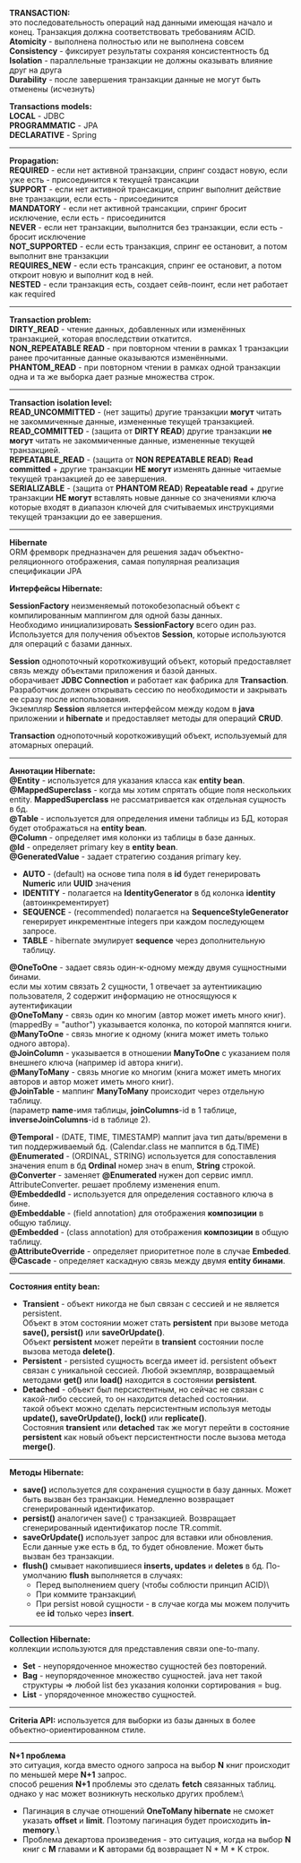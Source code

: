 
**TRANSACTION:**\
это последовательность операций над данными имеющая начало и конец. Транзакция должна соответствовать требованиям ACID.\
**Atomicity** - выполнена полностью или не выполнена совсем\
**Consistency** - фиксирует результаты сохраняя консистентность бд\
**Isolation** - параллельные транзакции не должны оказывать влияние друг на друга\
**Durability** - после завершения транзакции данные не могут быть отменены (исчезнуть)

**Transactions models:**\
**LOCAL** - JDBC\
**PROGRAMMATIC** - JPA\
**DECLARATIVE** - Spring

---

**Propagation:**\
**REQUIRED** - если нет активной транзакции, спринг создаст новую, если уже есть - присоединится к текущей трансакции\
**SUPPORT** - если нет активной трансакции, спринг выполнит действие вне транзакции, если есть - присоединится\
**MANDATORY** - если нет активной трансакции, спринг бросит исключение, если есть - присоединится\
**NEVER** - если нет транзакции, выполнится без транзакции, если есть - бросит исключение\
**NOT_SUPPORTED** - если есть транзакция, спринг ее остановит, а потом выполнит вне транзакции\
**REQUIRES_NEW** - если есть трансакция, спринг ее остановит, а потом откроит новую и выполнит код в ней.\
**NESTED** - если транзакция есть, создает сейв-поинт, если нет работает как required

---

**Transaction problem:**\
**DIRTY_READ** - чтение данных, добавленных или изменённых транзакцией, которая впоследствии откатится.\
**NON_REPEATABLE READ** - при повторном чтении в рамках 1 транзакции ранее прочитанные данные оказываются изменёнными.\
**PHANTOM_READ** - при повторном чтении в рамках одной транзакции одна и та же выборка дает разные множества строк.

---

**Transaction isolation level:**\
**READ_UNCOMMITTED** - (нет защиты) другие транзакции **могут** читать не закоммиченные данные, измененные текущей транзакцией.\
**READ_COMMITTED** - (защита от **DIRTY READ**) другие транзакции **не могут** читать не закоммиченные данные, измененные текущей транзакцией.\
**REPEATABLE_READ** - (защита от **NON REPEATABLE READ**) **Read committed** + другие транзакции **НЕ могут** изменять данные читаемые текущей транзакцией до ее завершения.\
**SERIALIZABLE** - (защита от **PHANTOM READ**) **Repeatable read** + другие транзакции **НЕ могут** вставлять новые данные со значениями ключа которые входят в диапазон ключей для считываемых инструкциями текущей транзакции до ее завершения.

---

**Hibernate**\
ORM фремворк предназначен для решения задач объектно-реляционного отображения, самая популярная реализация спецификации JPA

**Интерфейсы Hibernate:**

**SessionFactory** неизменяемый потокобезопасный объект с компилированным маппингом для одной базы данных.\
Необходимо инициализировать **SessionFactory** всего один раз. Используется для получения объектов **Session**, которые используются для операций с базами данных.

**Session** однопоточный короткоживущий объект, который предоставляет связь между объектами приложения и базой данных.\
оборачивает **JDBC Connection** и работает как фабрика для **Transaction**.\
Разработчик должен открывать сессию по необходимости и закрывать ее сразу после использования.\
Экземпляр **Session** является интерфейсом между кодом в **java** приложении и **hibernate** и предоставляет методы для операций **CRUD**.

**Transaction** однопоточный короткоживущий объект, используемый для атомарных операций.

---

**Аннотации Hibernate:**\
**@Entity** - используется для указания класса как **entity bean**.\
**@MappedSuperclass** - когда мы хотим спрятать общие поля нескольких entity. **MappedSuperclass** не рассматривается как отдельная сущность в бд.\
**@Table** -  используется для определения имени таблицы из БД, которая будет отображаться на **entity bean**.\
**@Column** - определяет имя колонки из таблицы в базе данных.\
**@Id** - определяет primary key в **entity bean**.\
**@GeneratedValue** - задает стратегию создания primary key.
- **AUTO** - (default) на основе типа поля в **id** будет генерировать **Numeric** или **UUID** значения
- **IDENTITY** - полагается на **IdentityGenerator** в бд колонка **identity** (автоинкрементирует)
- **SEQUENCE** - (recommended) полагается на **SequenceStyleGenerator** генерирует инкрементные integers при каждом последующем запросе.
- **TABLE** - hibernate эмулирует **sequence** через дополнительную таблицу.

**@OneToOne** - задает связь один-к-одному между двумя сущностными бинами.\
если мы хотим связать 2 сущности, 1 отвечает за аутентиикацию пользователя, 2 содержит информацию не относящуюся к аутентификации\
**@OneToMany** - связь один ко многим (автор может иметь много книг). (mappedBy = "author") указывается колонка, по которой маппятся книги.\
**@ManyToOne** - связь многие к одному (книга может иметь только одного автора).\
**@JoinColumn** - указывается в отношении **ManyToOne** с указанием поля внешнего ключа (например id автора книги).\
**@ManyToMany** - связь многие ко многим (книга может иметь многих авторов и автор может иметь много книг).\
**@JoinTable** - маппинг **ManyToMany** происходит через отдельную таблицу.\
(параметр **name**-имя таблицы, **joinColumns**-id в 1 таблице, **inverseJoinColumns**-id в таблице 2).

**@Temporal** - (DATE, TIME, TIMESTAMP) маппит java тип даты/времени в тип поддерживаемый бд. (Calendar.class не маппится в бд.TIME)\
**@Enumerated** - (ORDINAL, STRING) используется для сопоставления значения enum в бд **Ordinal** номер знач в enum, **String** строкой.\
**@Converter** - заменяет **@Enumerated** нужен доп сервис импл. AttributeConverter. решает проблему изменения enum.\
**@EmbeddedId** - используется для определения составного ключа в бине.\
**@Embeddable** - (field annotation) для отображения **композиции** в общую таблицу.\
**@Embedded** - (class annotation) для отображения **композиции** в общую таблицу.\
**@AttributeOverride** - определяет приоритетное поле в случае **Embeded**.\
**@Cascade** - определяет каскадную связь между двумя **entity бинами**.

---

**Cостояния entity bean:**
- **Transient** - объект никогда не был связан с сессией и не является persistent.\
Объект в этом состоянии может стать **persistent** при вызове метода **save(), persist()** или **saveOrUpdate()**.\
Объект **persistent** может перейти в **transient** состоянии после вызова метода **delete()**.
- **Persistent** - persisted сущность всегда имеет id. persistent объект связан с уникальной сессией. Любой экземпляр, возвращаемый методами **get()** или **load()** находится в состоянии **persistent**.
- **Detached** - объект был персистентным, но сейчас не связан с какой-либо сессией, то он находится detached состоянии.\
такой объект можно сделать персистентным используя методы **update(), saveOrUpdate(), lock()** или **replicate()**.\
Состояния **transient** или **detached** так же могут перейти в состояние **persistent** как новый объект персистентности после вызова метода **merge()**.

---

**Методы Hibernate:**
- **save()** используется для сохранения сущности в базу данных. Может быть вызван без транзакции. Немедленно возвращает сгенерированный идентификатор.
- **persist()** аналогичен save() с транзакцией. Возвращает сгенерированный идентификатор после TR.commit.
- **saveOrUpdate()** использует запрос для вставки или обновления. Если данные уже есть в бд, то будет обновление. Может быть вызван без транзакции.
- **flush()** смывает накопившиеся **inserts, updates** и **deletes** в бд. По-умолчанию **flush** выполняется в случаях:
  - Перед выполнением query (чтобы соблюсти принцип ACID)\ 
  - При коммите транзакции\
  - При persist новой сущности - в случае когда мы можем получить ее **id** только через **insert**.

---

**Collection Hibernate:**\
коллекции используются для представления связи one-to-many.
- **Set** - неупорядоченное множество сущностей без повторений.
- **Bag** - неупорядоченное множество сущностей. java нет такой структуры => любой list без указания колонки сортирования = bug.
- **List** - упорядоченное множество сущностей.

---

**Criteria API:**
используется для выборки из базы данных в более объектно-ориентированном стиле.

---

**N+1 проблема**\
это ситуация, когда вместо одного запроса на выбор **N** книг происходит по меньшей мере **N+1** запрос.\
способ решения **N+1** проблемы это сделать **fetch** связанных таблиц. однако у нас может возникнуть несколько других проблем:\
- Пагинация в случае отношений **OneToMany hibernate** не сможет указать **offset** и **limit**. Поэтому пагинация будет происходить **in-memory**.\
- Проблема декартова произведения - это ситуация, когда на выбор **N** книг с **M** главами и **K** авторами бд возвращает N * M * K строк.